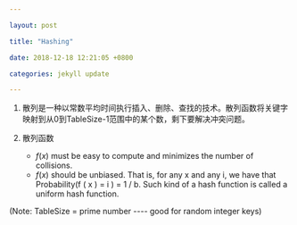 ```yaml
---

layout: post

title: "Hashing"

date: 2018-12-18 12:21:05 +0800

categories: jekyll update

---
```


<script type="text/x-mathjax-config">
MathJax.Hub.Config({
tex2jax: {
skipTags: ['script', 'noscript', 'style', 'textarea', 'pre'],
inlineMath: [['$','$']]
}
});
</script>
<script src='https://cdnjs.cloudflare.com/ajax/libs/mathjax/2.7.5/latest.js?config=TeX-MML-AM_CHTML' async></script>

1. 散列是一种以常数平均时间执行插入、删除、查找的技术。散列函数将关键字映射到从0到TableSize-1范围中的某个数，剩下要解决冲突问题。

2. 散列函数
    * $f(x)$ must be easy to compute and minimizes the number of collisions.
    * $f(x)$ should be unbiased. That is, for any x and any i, we have that Probability(f ( x ) = i ) = 1 / b. Such kind of a hash function is called a uniform hash function.

(Note: TableSize = prime number ---- good for random integer keys)

[jekyll-docs]: https://jekyllrb.com/docs/home

[jekyll-gh]: https://github.com/jekyll/jekyll

[jekyll-talk]: https://talk.jekyllrb.com/
